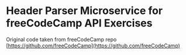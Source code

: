 # Header Parser Microservice for freeCodeCamp API Exercises

Original code taken from freeCodeCamp repo
[https://github.com/freeCodeCamp](https://github.com/freeCodeCamp)

